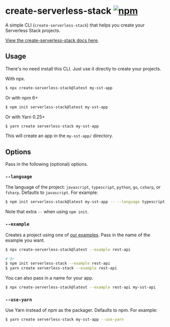 # create-serverless-stack [![npm](https://img.shields.io/npm/v/create-serverless-stack.svg?style=flat-square)](https://www.npmjs.com/package/create-serverless-stack)

A simple CLI (`create-serverless-stack`) that helps you create your Serverless Stack projects.

[View the create-serverless-stack docs here](https://docs.serverless-stack.com/packages/create-serverless-stack).

## Usage

There's no need install this CLI. Just use it directly to create your projects.

With npx.

```bash
$ npx create-serverless-stack@latest my-sst-app
```

Or with npm 6+

```bash
$ npm init serverless-stack@latest my-sst-app
```

Or with Yarn 0.25+

```bash
$ yarn create serverless-stack my-sst-app
```

This will create an app in the `my-sst-app/` directory.

## Options

Pass in the following (optional) options.

### `--language`

The language of the project: `javascript`, `typescript`, `python`, `go`, `csharp`, or `fsharp`. Defaults to `javascript`. For example:

```bash
$ npm init serverless-stack@latest my-sst-app -- --language typescript
```

Note that extra `--` when using `npm init`.

### `--example`

Creates a project using one of [our examples](https://github.com/serverless-stack/serverless-stack/tree/master/examples). Pass in the name of the example you want.

```bash
$ npx create-serverless-stack@latest --example rest-api

# Or
$ npm init serverless-stack --example rest-api
$ yarn create serverless-stack --example rest-api
```

You can also pass in a name for your app.

```bash
$ npx create-serverless-stack@latest --example rest-api my-sst-api
```

### `--use-yarn`

Use Yarn instead of npm as the packager. Defaults to npm. For example:

```bash
$ yarn create serverless-stack my-sst-app --use-yarn
```
